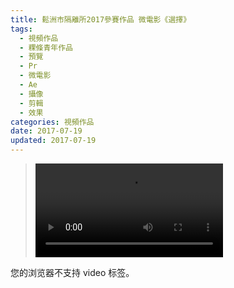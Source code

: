 ```yaml
---
title: 鬆洲市隔離所2017參賽作品 微電影《選擇》
tags:
  - 視頻作品
  - 粿條青年作品
  - 預覽
  - Pr
  - 微電影
  - Ae
  - 攝像
  - 剪輯
  - 效果
categories: 視頻作品
date: 2017-07-19
updated: 2017-07-19
---
```


><video src="/asset/videos/男所17.mp4" controls="controls">
您的浏览器不支持 video 标签。
</video>

